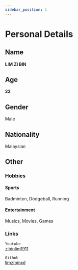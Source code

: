 ```yaml
---
sidebar_position: 1
---
```

# Personal Details
## Name
**LIM ZI BIN**

## Age
**22**

## Gender
Male

## Nationality
Malaysian

## Other
### Hobbies
#### Sports
Badminton, Dodgeball, Running

#### Entertainment
Musics, Movies, Games

### Links
`Youtube`  
[zibinlim1911](https://www.youtube.com/@zibinlim1911)

`Github`  
[limzibinxd](https://github.com/limzibinxd)